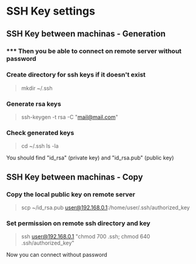 # SSH Key settings



## SSH Key between machinas - Generation

### *** Then you be able to connect on remote server without password

### Create directory for ssh keys if it doesn't exist
> mkdir ~/.ssh

### Generate rsa keys
> ssh-keygen -t rsa -C "mail@mail.com"

### Check generated keys
> cd ~/.ssh
ls -la

You should find "id_rsa" (private key) and "id_rsa.pub" (public key)

## SSH Key between machinas - Copy

### Copy the local public key on remote server
> scp ~/id_rsa.pub user@192.168.0.1:/home/user/.ssh/authorized_key

### Set permission on remote ssh directory and key
> ssh user@192.168.0.1 "chmod 700 .ssh; chmod 640 .ssh/authorized_key"

Now you can connect without password
